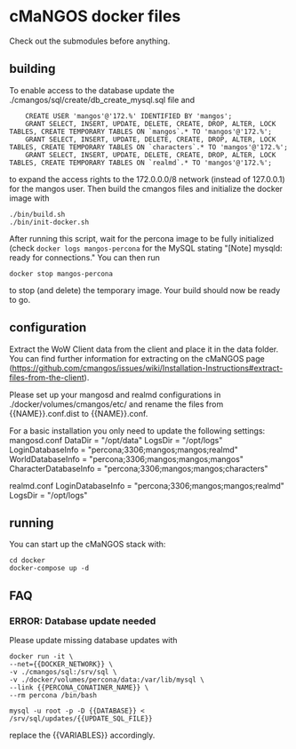 # cMaNGOS docker files

Check out the submodules before anything.

## building
To enable access to the database update the ./cmangos/sql/create/db_create_mysql.sql file and 

        CREATE USER 'mangos'@'172.%' IDENTIFIED BY 'mangos';
        GRANT SELECT, INSERT, UPDATE, DELETE, CREATE, DROP, ALTER, LOCK TABLES, CREATE TEMPORARY TABLES ON `mangos`.* TO 'mangos'@'172.%';
        GRANT SELECT, INSERT, UPDATE, DELETE, CREATE, DROP, ALTER, LOCK TABLES, CREATE TEMPORARY TABLES ON `characters`.* TO 'mangos'@'172.%';
        GRANT SELECT, INSERT, UPDATE, DELETE, CREATE, DROP, ALTER, LOCK TABLES, CREATE TEMPORARY TABLES ON `realmd`.* TO 'mangos'@'172.%';

to expand the access rights to the 172.0.0.0/8 network (instead of 127.0.0.1) for the mangos user. Then build the cmangos files and initialize the docker image with

    ./bin/build.sh
    ./bin/init-docker.sh

After running this script, wait for the percona image to be fully initialized (check `docker logs mangos-percona` for the MySQL stating "[Note] mysqld: ready for connections."
You can then run

    docker stop mangos-percona

to stop (and delete) the temporary image. Your build should now be ready to go.  

## configuration
Extract the WoW Client data from the client and place it in the data folder. You can find further information for extracting on the cMaNGOS page (https://github.com/cmangos/issues/wiki/Installation-Instructions#extract-files-from-the-client).

Please set up your mangosd and realmd configurations in ./docker/volumes/cmangos/etc/ and rename the files from {{NAME}}.conf.dist to {{NAME}}.conf.

For a basic installation you only need to update the following settings:
mangosd.conf
        DataDir = "/opt/data"
        LogsDir = "/opt/logs"
        LoginDatabaseInfo     = "percona;3306;mangos;mangos;realmd"
        WorldDatabaseInfo     = "percona;3306;mangos;mangos;mangos"
        CharacterDatabaseInfo = "percona;3306;mangos;mangos;characters"

realmd.conf
        LoginDatabaseInfo = "percona;3306;mangos;mangos;realmd"
        LogsDir = "/opt/logs"

## running
You can start up the cMaNGOS stack with:

    cd docker
    docker-compose up -d

## FAQ
### ERROR: Database update needed
Please update missing database updates with

    docker run -it \
    --net={{DOCKER_NETWORK}} \
    -v ./cmangos/sql:/srv/sql \
    -v ./docker/volumes/percona/data:/var/lib/mysql \
    --link {{PERCONA_CONATINER_NAME}} \
    --rm percona /bin/bash

    mysql -u root -p -D {{DATABASE}} < /srv/sql/updates/{{UPDATE_SQL_FILE}}
    
replace the {{VARIABLES}} accordingly.
